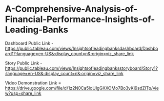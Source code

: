# A-Comprehensive-Analysis-of-Financial-Performance-Insights-of-Leading-Banks


Dashboard Public Link - https://public.tableau.com/views/Insightsofleadingbanksdashboard/Dashboard1?:language=en-US&:display_count=n&:origin=viz_share_link

Story Public Link - https://public.tableau.com/views/Insightsofleadingbanksstoryboard/Story1?:language=en-US&:display_count=n&:origin=viz_share_link

Video Demonstration Link = https://drive.google.com/file/d/1z2N0Ca5loUIgGXXOMo7Bo3yKi9sdZITp/view?usp=share_link
